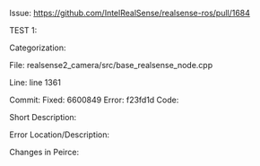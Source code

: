 Issue:
  https://github.com/IntelRealSense/realsense-ros/pull/1684

TEST 1:

Categorization:

File:
  realsense2_camera/src/base_realsense_node.cpp

Line:
  line 1361

Commit: 
  Fixed: 6600849
  Error: f23fd1d
Code:
  

Short Description: 

Error Location/Description: 

Changes in Peirce: 